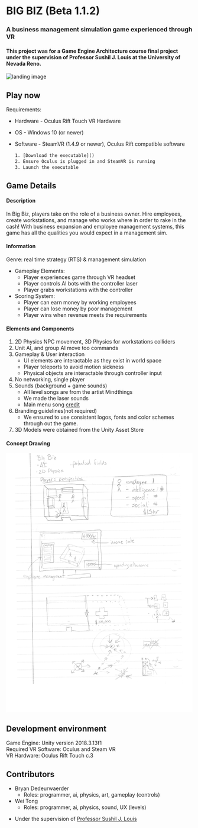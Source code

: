 # BIG BIZ (Beta 1.1.2)
### A business management simulation game experienced through VR
#### This project was for a Game Engine Architecture course final project under the supervision of Professor Sushil J. Louis at the University of Nevada Reno.

![landing image](img/landing-image.jpg)

## Play now
Requirements:
* Hardware - Oculus Rift Touch VR Hardware
* OS - Windows 10 (or newer)
* Software - SteamVR (1.4.9 or newer), Oculus Rift compatible software

      1. [Download the executable]()
      2. Ensure Oculus is plugged in and SteamVR is running
      3. Launch the executable

## Game Details
#### Description
In Big Biz, players take on the role of a business owner. Hire employees, create workstations, and manage who works where in order to rake in the cash! With business expansion and employee management systems, this game has all the qualities you would expect in a management sim.

#### Information
Genre: real time strategy (RTS) & management simulation  
* Gameplay Elements:
     - Player experiences game through VR headset
     - Player controls AI bots with the controller laser
     - Player grabs workstations with the controller
* Scoring System:
     - Player can earn money by working employees
     - Player can lose money by poor management
     - Player wins when revenue meets the requirements

#### Elements and Components
1. 2D Physics NPC movement, 3D Physics for workstations colliders
2. Unit AI, and group AI move too commands
3. Gameplay & User interaction
   - UI elements are interactable as they exist in world space
   - Player teleports to avoid motion sickness
   - Physical objects are interactable through controller input
4. No networking, single player
5. Sounds (background + game sounds)
     * All level songs are from the artist Mindthings
     * We made the laser sounds
     * Main menu song [credit](https://soundimage.org/fantasywonder/)
6. Branding guidelines(not required)
     - We ensured to use consistent logos, fonts and color schemes through out the game.
7. 3D Models were obtained from the Unity Asset Store

#### Concept Drawing

  ![concept drawing](img/game-concept.jpg)

## Development environment
Game Engine: Unity version 2018.3.13f1  
Required VR Software: Oculus and Steam VR  
VR Hardware: Oculus Rift Touch c.3  

## Contributors
  * Bryan Dedeurwaerder
    * Roles: programmer, ai, physics, art, gameplay (controls)   
  * Wei Tong
    * Roles: programmer, ai, physics, sound, UX (levels)

- Under the supervision of [Professor Sushil J. Louis](https://www.cse.unr.edu/~sushil/)
